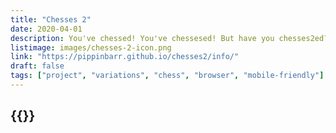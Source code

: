 ```yaml
---
title: "Chesses 2"
date: 2020-04-01
description: You've chessed! You've chessesed! But have you chesses2ed?! You haven't?! Game on! Peer through the fog of war! Go through the cycle of death and rebirth! Experience the hottest new XR app in town!
listimage: images/chesses-2-icon.png
link: "https://pippinbarr.github.io/chesses2/info/"
draft: false
tags: ["project", "variations", "chess", "browser", "mobile-friendly"]
---
```


## {{<param title >}}
